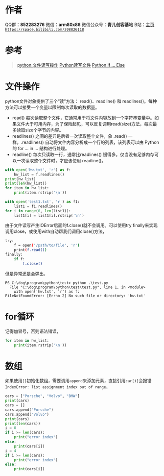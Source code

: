 ﻿
# 作者
QQ群：**852283276**
微信：**arm80x86**
微信公众号：**青儿创客基地**
B站：[主页 `https://space.bilibili.com/208826118`](https://space.bilibili.com/208826118)

# 参考
> [python 文件读写操作](https://www.cnblogs.com/zyber/p/9578240.html)
> [Python读写文件](https://www.cnblogs.com/qq931399960/p/11118659.html)
> [Python If ... Else](https://www.w3school.com.cn/python/python_conditions.asp)

# 文件操作
python文件对象提供了三个“读”方法： read()、readline() 和 readlines()。每种方法可以接受一个变量以限制每次读取的数据量。
- read() 每次读取整个文件，它通常用于将文件内容放到一个字符串变量中。如果文件大于可用内存，为了保险起见，可以反复调用read(size)方法，每次最多读取size个字节的内容。
- readlines() 之间的差异是后者一次读取整个文件，象 .read() 一样。.readlines() 自动将文件内容分析成一个行的列表，该列表可以由 Python 的 for ... in ... 结构进行处理。
- readline() 每次只读取一行，通常比readlines() 慢得多。仅当没有足够内存可以一次读取整个文件时，才应该使用 readline()。

```python
with open('hw.txt', 'r') as f:
    hw_list = f.readlines()
print(hw_list)
print(len(hw_list))
for item in hw_list:
    print(item.rstrip('\n'))
   
with open('test1.txt', 'r') as f1:
    list1 = f1.readlines()
for i in range(0, len(list1)):
    list1[i] = list1[i].rstrip('\n')
```
由于文件读写产生IOError后面的f.close()就不会调用。可以使用try finally来实现调用close，或使用with自动帮我们调用close()方法，
```bash
try:
    f = open('/path/to/file', 'r')
    print(f.read())
finally:
    if f:
        f.close()
```
但是异常还是会弹出，
```shell
PS C:\dog\program\python\test> python .\test.py
  File "C:\dog\program\python\test\test.py", line 1, in <module>
    with open('hw.txt', 'r') as f:
FileNotFoundError: [Errno 2] No such file or directory: 'hw.txt'
```

# for循环
记得加冒号，否则语法错误，
```python
for item in hw_list:
    print(item.rstrip('\n'))
```

# 数组
如果使用`[]`初始化数组，需要调用`append`来添加元素，直接引用`car[i]`会报错`IndexError: list assignment index out of range`，
```python
cars = ["Porsche", "Volvo", "BMW"]
print(cars)
cars = []
cars.append("Porsche")
cars.append("Volvo")
print(cars)
print(len(cars))
i = 0
if i >= len(cars):
    print("error index")
else:
    print(cars[i])
i = 4
if i >= len(cars):
    print("error index")
else:
    print(cars[i])
```

